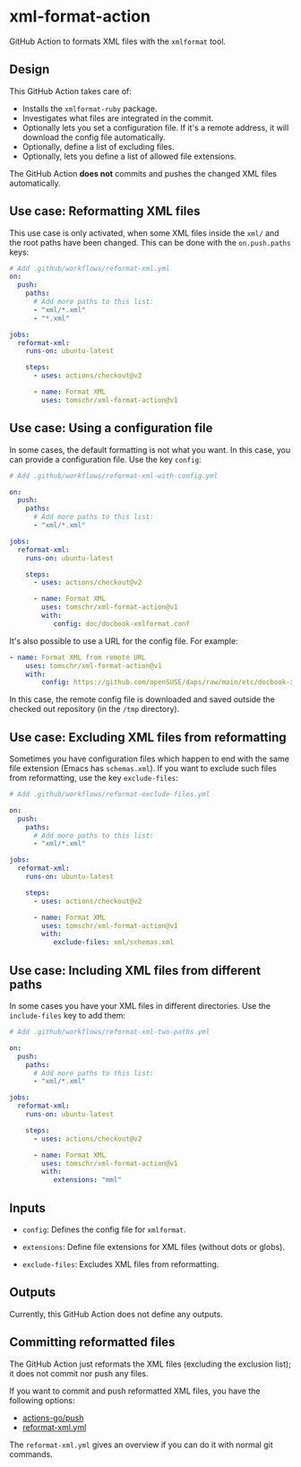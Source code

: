 # xml-format-action

GitHub Action to formats XML files with the `xmlformat` tool.


## Design

This GitHub Action takes care of:

* Installs the `xmlformat-ruby` package.
* Investigates what files are integrated in the commit.
* Optionally lets you set a configuration file. If it's a remote address,
  it will download the config file automatically.
* Optionally, define a list of excluding files.
* Optionally, lets you define a list of allowed file extensions.

The GitHub Action **does not** commits and pushes the changed XML
files automatically.


## Use case: Reformatting XML files

This use case is only activated, when some XML files inside
the `xml/` and the root paths have been changed.
This can be done with the `on.push.paths` keys:


```yaml
# Add .github/workflows/reformat-xml.yml
on:
  push:
    paths:
      # Add more paths to this list:
      - "xml/*.xml"
      - "*.xml"

jobs:
  reformat-xml:
    runs-on: ubuntu-latest

    steps:
      - uses: actions/checkout@v2

      - name: Format XML
        uses: tomschr/xml-format-action@v1
```

## Use case: Using a configuration file

In some cases, the default formatting is not what you want.
In this case, you can provide a configuration file. Use
the key `config`:

```yaml
# Add .github/workflows/reformat-xml-with-config.yml

on:
  push:
    paths:
      # Add more paths to this list:
      - "xml/*.xml"

jobs:
  reformat-xml:
    runs-on: ubuntu-latest

    steps:
      - uses: actions/checkout@v2

      - name: Format XML
        uses: tomschr/xml-format-action@v1
        with:
           config: doc/docbook-xmlformat.conf
```

It's also possible to use a URL for the config file.
For example:

```yaml
- name: Format XML from remote URL
    uses: tomschr/xml-format-action@v1
    with:
        config: https://github.com/openSUSE/daps/raw/main/etc/docbook-xmlformat.conf
```

In this case, the remote config file is downloaded and saved
outside the checked out repository (in the `/tmp` directory).


## Use case: Excluding XML files from reformatting

Sometimes you have configuration files which happen to end
with the same file extension (Emacs has `schemas.xml`). If
you want to exclude such files from reformatting, use the
key `exclude-files`:

```yaml
# Add .github/workflows/reformat-exclude-files.yml

on:
  push:
    paths:
      # Add more paths to this list:
      - "xml/*.xml"

jobs:
  reformat-xml:
    runs-on: ubuntu-latest

    steps:
      - uses: actions/checkout@v2

      - name: Format XML
        uses: tomschr/xml-format-action@v1
        with:
           exclude-files: xml/schemas.xml
```

## Use case: Including XML files from different paths

In some cases you have your XML files in different directories.
Use the `include-files` key to add them:

```yaml
# Add .github/workflows/reformat-xml-two-paths.yml

on:
  push:
    paths:
      # Add more paths to this list:
      - "xml/*.xml"

jobs:
  reformat-xml:
    runs-on: ubuntu-latest

    steps:
      - uses: actions/checkout@v2

      - name: Format XML
        uses: tomschr/xml-format-action@v1
        with:
           extensions: "mml"
```


## Inputs

* `config`: Defines the config file for `xmlformat`.

* `extensions`: Define file extensions for XML files (without dots or globs).

* `exclude-files`: Excludes XML files from reformatting.


## Outputs

Currently, this GitHub Action does not define any outputs.


## Committing reformatted files

The GitHub Action just reformats the XML files (excluding
the exclusion list); it does not commit nor push any files.

If you want to commit and push reformatted XML files, you
have the following options:

* [actions-go/push](https://github.com/actions-go/push)
* [reformat-xml.yml](https://github.com/tomschr/xml-format-action/blob/main/.github/workflows/reformat-xml.yml)

The `reformat-xml.yml` gives an overview if you can do it
with normal git commands.
